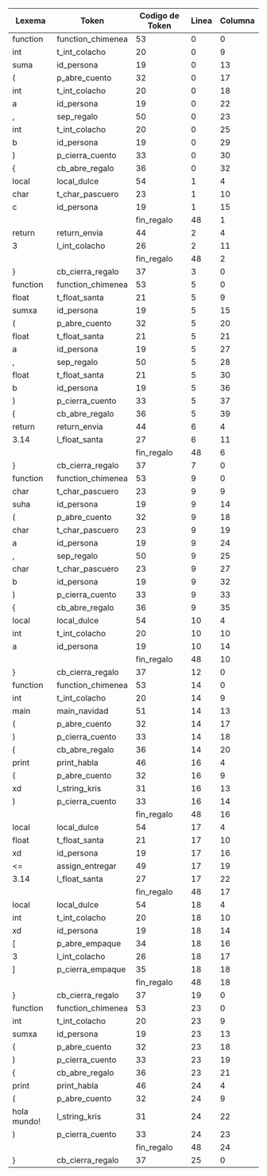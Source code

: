 | Lexema      | Token             | Codigo de Token | Linea | Columna |
| ----------- | ----------------- | --------------- | ----- | ------- |
| function    | function_chimenea | 53              | 0     | 0       |
| int         | t_int_colacho     | 20              | 0     | 9       |
| suma        | id_persona        | 19              | 0     | 13      |
| (           | p_abre_cuento     | 32              | 0     | 17      |
| int         | t_int_colacho     | 20              | 0     | 18      |
| a           | id_persona        | 19              | 0     | 22      |
| ,           | sep_regalo        | 50              | 0     | 23      |
| int         | t_int_colacho     | 20              | 0     | 25      |
| b           | id_persona        | 19              | 0     | 29      |
| )           | p_cierra_cuento   | 33              | 0     | 30      |
| {           | cb_abre_regalo    | 36              | 0     | 32      |
| local       | local_dulce       | 54              | 1     | 4       |
| char        | t_char_pascuero   | 23              | 1     | 10      |
| c           | id_persona        | 19              | 1     | 15      |
| |           | fin_regalo        | 48              | 1     | 16      |
| return      | return_envia      | 44              | 2     | 4       |
| 3           | l_int_colacho     | 26              | 2     | 11      |
| |           | fin_regalo        | 48              | 2     | 12      |
| }           | cb_cierra_regalo  | 37              | 3     | 0       |
| function    | function_chimenea | 53              | 5     | 0       |
| float       | t_float_santa     | 21              | 5     | 9       |
| sumxa       | id_persona        | 19              | 5     | 15      |
| (           | p_abre_cuento     | 32              | 5     | 20      |
| float       | t_float_santa     | 21              | 5     | 21      |
| a           | id_persona        | 19              | 5     | 27      |
| ,           | sep_regalo        | 50              | 5     | 28      |
| float       | t_float_santa     | 21              | 5     | 30      |
| b           | id_persona        | 19              | 5     | 36      |
| )           | p_cierra_cuento   | 33              | 5     | 37      |
| {           | cb_abre_regalo    | 36              | 5     | 39      |
| return      | return_envia      | 44              | 6     | 4       |
| 3.14        | l_float_santa     | 27              | 6     | 11      |
| |           | fin_regalo        | 48              | 6     | 15      |
| }           | cb_cierra_regalo  | 37              | 7     | 0       |
| function    | function_chimenea | 53              | 9     | 0       |
| char        | t_char_pascuero   | 23              | 9     | 9       |
| suha        | id_persona        | 19              | 9     | 14      |
| (           | p_abre_cuento     | 32              | 9     | 18      |
| char        | t_char_pascuero   | 23              | 9     | 19      |
| a           | id_persona        | 19              | 9     | 24      |
| ,           | sep_regalo        | 50              | 9     | 25      |
| char        | t_char_pascuero   | 23              | 9     | 27      |
| b           | id_persona        | 19              | 9     | 32      |
| )           | p_cierra_cuento   | 33              | 9     | 33      |
| {           | cb_abre_regalo    | 36              | 9     | 35      |
| local       | local_dulce       | 54              | 10    | 4       |
| int         | t_int_colacho     | 20              | 10    | 10      |
| a           | id_persona        | 19              | 10    | 14      |
| |           | fin_regalo        | 48              | 10    | 15      |
| }           | cb_cierra_regalo  | 37              | 12    | 0       |
| function    | function_chimenea | 53              | 14    | 0       |
| int         | t_int_colacho     | 20              | 14    | 9       |
| main        | main_navidad      | 51              | 14    | 13      |
| (           | p_abre_cuento     | 32              | 14    | 17      |
| )           | p_cierra_cuento   | 33              | 14    | 18      |
| {           | cb_abre_regalo    | 36              | 14    | 20      |
| print       | print_habla       | 46              | 16    | 4       |
| (           | p_abre_cuento     | 32              | 16    | 9       |
| xd          | l_string_kris     | 31              | 16    | 13      |
| )           | p_cierra_cuento   | 33              | 16    | 14      |
| |           | fin_regalo        | 48              | 16    | 15      |
| local       | local_dulce       | 54              | 17    | 4       |
| float       | t_float_santa     | 21              | 17    | 10      |
| xd          | id_persona        | 19              | 17    | 16      |
| <=          | assign_entregar   | 49              | 17    | 19      |
| 3.14        | l_float_santa     | 27              | 17    | 22      |
| |           | fin_regalo        | 48              | 17    | 26      |
| local       | local_dulce       | 54              | 18    | 4       |
| int         | t_int_colacho     | 20              | 18    | 10      |
| xd          | id_persona        | 19              | 18    | 14      |
| [           | p_abre_empaque    | 34              | 18    | 16      |
| 3           | l_int_colacho     | 26              | 18    | 17      |
| ]           | p_cierra_empaque  | 35              | 18    | 18      |
| |           | fin_regalo        | 48              | 18    | 19      |
| }           | cb_cierra_regalo  | 37              | 19    | 0       |
| function    | function_chimenea | 53              | 23    | 0       |
| int         | t_int_colacho     | 20              | 23    | 9       |
| sumxa       | id_persona        | 19              | 23    | 13      |
| (           | p_abre_cuento     | 32              | 23    | 18      |
| )           | p_cierra_cuento   | 33              | 23    | 19      |
| {           | cb_abre_regalo    | 36              | 23    | 21      |
| print       | print_habla       | 46              | 24    | 4       |
| (           | p_abre_cuento     | 32              | 24    | 9       |
| hola mundo! | l_string_kris     | 31              | 24    | 22      |
| )           | p_cierra_cuento   | 33              | 24    | 23      |
| |           | fin_regalo        | 48              | 24    | 24      |
| }           | cb_cierra_regalo  | 37              | 25    | 0       |
